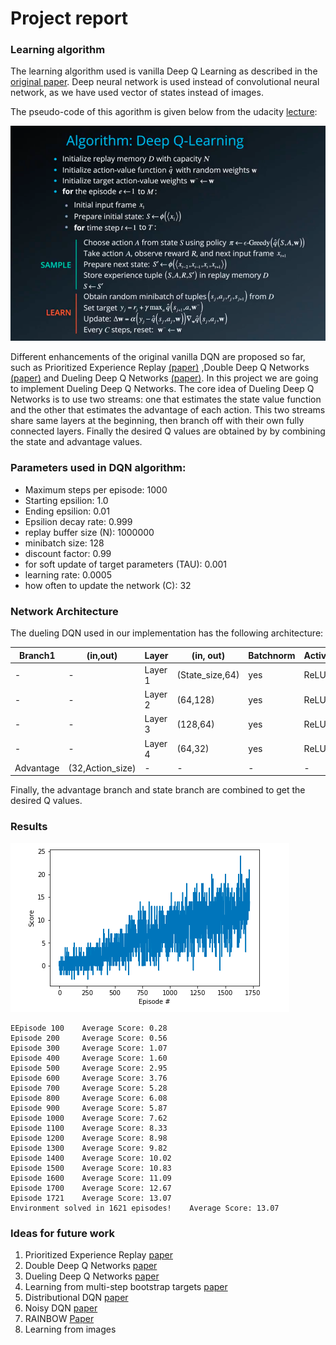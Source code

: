 # Project report
### Learning algorithm

The learning algorithm used is vanilla Deep Q Learning as described in the [original paper](https://storage.googleapis.com/deepmind-media/dqn/DQNNaturePaper.pdf). Deep neural network is used instead of convolutional neural network, as we have used vector of states instead of images. 

The pseudo-code of this agorithm is given below from the udacity [lecture](https://www.youtube.com/watch?v=MqTXoCxQ_eY):

![DQN Algorithm](images/dqn_algorithm.png)

Different enhancements of the original vanilla DQN are proposed so far, such as Prioritized Experience Replay [(paper)](https://arxiv.org/abs/1511.05952) ,Double Deep Q Networks [(paper)](https://arxiv.org/abs/1509.06461) and Dueling Deep Q Networks [(paper)](https://arxiv.org/abs/1511.06581). In this project we are going to implement Dueling Deep Q Networks. The core idea of Dueling Deep Q Networks is to use two streams: one that estimates the state value function and the other that estimates the advantage of each action. This two streams share same layers at the beginning, then branch off with their own fully connected layers. Finally the desired Q values are obtained by by combining the state and advantage values.

### Parameters used in DQN algorithm:

* Maximum steps per episode: 1000
* Starting epsilion: 1.0
* Ending epsilion: 0.01
* Epsilion decay rate: 0.999
* replay buffer size (N): 1000000  
* minibatch size: 128         
* discount factor: 0.99            
* for soft update of target parameters (TAU): 0.001              
* learning rate: 0.0005               
* how often to update the network (C): 32        

### Network Architecture

The dueling DQN used in our implementation has the following architecture:

Branch1      |(in,out)|Layer        | (in, out) | Batchnorm | Activation|Branch2  |(in,out)      
------------ | -------|-------------|-----------|-----------|-----------|---------|--------
-|-|Layer 1 | (State_size,64)|yes|ReLU|-|-
-|-|Layer 2 | (64,128)|yes|ReLU|-|-
-|-|Layer 3 | (128,64)|yes|ReLU|-|-
-|-|Layer 4 | (64,32)|yes|ReLU|-|-
Advantage| (32,Action_size)|-|-|-|-|State|(32,1)

Finally, the advantage branch and state branch are combined to get the desired Q values.

### Results

![plot](images/plot_navigation_dueling.png)

```
EEpisode 100	Average Score: 0.28
Episode 200		Average Score: 0.56
Episode 300		Average Score: 1.07
Episode 400		Average Score: 1.60
Episode 500		Average Score: 2.95
Episode 600		Average Score: 3.76
Episode 700		Average Score: 5.28
Episode 800		Average Score: 6.08
Episode 900		Average Score: 5.87
Episode 1000	Average Score: 7.62
Episode 1100	Average Score: 8.33
Episode 1200	Average Score: 8.98
Episode 1300	Average Score: 9.82
Episode 1400	Average Score: 10.02
Episode 1500	Average Score: 10.83
Episode 1600	Average Score: 11.09
Episode 1700	Average Score: 12.67
Episode 1721	Average Score: 13.07
Environment solved in 1621 episodes!	Average Score: 13.07
```


### Ideas for future work
1. Prioritized Experience Replay [paper](https://arxiv.org/abs/1511.05952)
1. Double Deep Q Networks [paper](https://arxiv.org/abs/1509.06461)
1. Dueling Deep Q Networks [paper](https://arxiv.org/abs/1511.06581)
1. Learning from multi-step bootstrap targets [paper](https://arxiv.org/abs/1611.05397)
1. Distributional DQN [paper](https://arxiv.org/abs/1707.06887)
1. Noisy DQN [paper](https://arxiv.org/abs/1706.10295)
1. RAINBOW [Paper](https://arxiv.org/abs/1710.02298)
1. Learning from images
